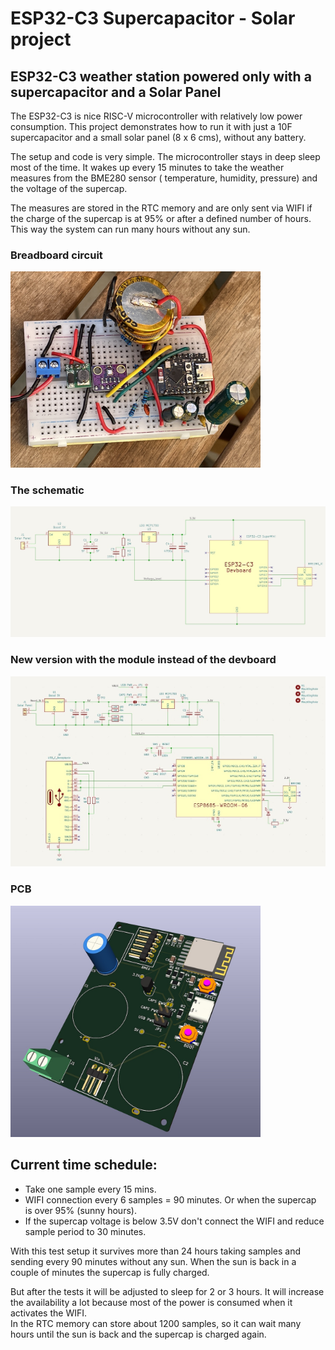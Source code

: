 # ESP32-C3 Supercapacitor - Solar project
## ESP32-C3 weather station powered only with a supercapacitor and a Solar Panel

The ESP32-C3 is nice RISC-V microcontroller with relatively low power consumption.  This project demonstrates how to run it with just a 10F supercapacitor and a small solar panel (8 x 6 cms), without any battery.

The setup and code is very simple. The microcontroller stays in deep sleep most of the time. It wakes up every 15 minutes to take the weather measures from the BME280 sensor ( temperature, humidity, pressure) and the voltage of the supercap. 

The measures are stored in the RTC memory and are only sent via WIFI if the charge of the supercap is at 95% or after a defined number of hours. This way the system can run many hours without any sun.

### Breadboard circuit

<img src="img/ESP32-C3_supercaps.jpg" alt="ESP32-C3 supercaps" style="width:400px;"/>


### The schematic

<img src="img/ESP32-C3_supercaps_sch.jpg" alt="ESP32-C3 supercaps" style="width:600px;"/>


### New version with the module instead of the devboard

<img src="img/ESP8685_sch.jpg" alt="ESP32-C3 supercaps" style="width:600px;"/>

### PCB

<img src="img/ESP8685_pcb.jpg" alt="ESP32-C3 supercaps" style="width:400px;"/>

## Current time schedule:

- Take one sample every 15 mins.
- WIFI connection every 6 samples = 90 minutes. Or when the supercap is over 95% (sunny hours).
- If the supercap voltage is below 3.5V don't connect the WIFI and reduce sample period to 30 minutes.

With this test setup it survives more than 24 hours taking samples and sending every 90 minutes without any sun. When the sun is back in a couple of minutes the supercap is fully charged.

But after the tests it will be adjusted to sleep for 2 or 3 hours. It will increase the availability a lot because most of the power is consumed when it activates the WIFI.  
In the RTC memory can store about 1200 samples, so it can wait many hours until the sun is back and the supercap is charged again.



